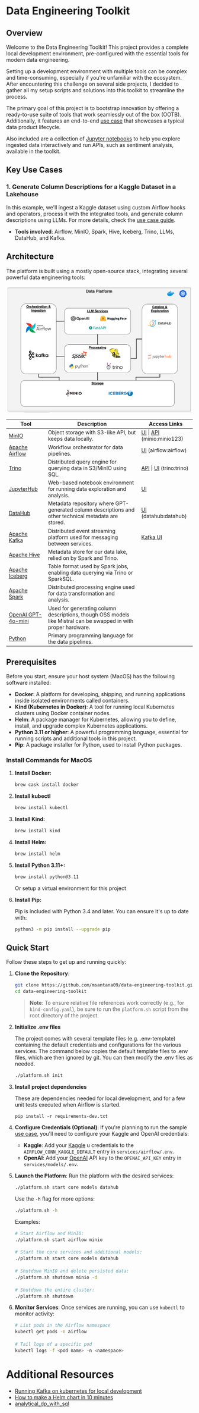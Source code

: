 # Data Engineering Toolkit 

## Overview

Welcome to the Data Engineering Toolkit! This project provides a complete local development environment, pre-configured with the essential tools for modern data engineering.

Setting up a development environment with multiple tools can be complex and time-consuming, especially if you're unfamiliar with the ecosystem. After encountering this challenge on several side projects, I decided to gather all my setup scripts and solutions into this toolkit to streamline the process.

The primary goal of this project is to bootstrap innovation by offering a ready-to-use suite of tools that work seamlessly out of the box (OOTB). Additionally, it features an end-to-end [use case](/UseCase.md) that showcases a typical data product lifecycle.

Also included are a collection of [Jupyter notebooks](/services/jupyter/notebooks/airbnb/) to help you explore ingested data interactively and run APIs, such as sentiment analysis, available in the toolkit.

## Key Use Cases

### 1. Generate Column Descriptions for a Kaggle Dataset in a Lakehouse
In this example, we'll ingest a Kaggle dataset using custom Airflow hooks and operators, process it with the integrated tools, and generate column descriptions using LLMs. For more details, check the [use case guide](/UseCase.md).
- **Tools involved**: Airflow, MinIO, Spark, Hive, Iceberg, Trino, LLMs, DataHub, and Kafka.



## Architecture

The platform is built using a mostly open-source stack, integrating several powerful data engineering tools:

![Platform Overview](images/data_platform_overview.png)

| Tool | Description | Access Links |
| --- | --- | --- |
| [MinIO](https://min.io/) | Object storage with S3-like API, but keeps data locally. | [UI](http://localhost:9001/) \| [API](http://localhost:9000/) (minio:minio123) |
| [Apache Airflow](https://airflow.apache.org/) | Workflow orchestrator for data pipelines. | [UI](http://localhost:8081/) (airflow:airflow) |
| [Trino](https://trino.io/) | Distributed query engine for querying data in S3/MinIO using SQL. | [API](http://localhost:8082/) \| [UI](http://localhost:8082/ui/) (trino:trino) |
| [JupyterHub](https://jupyter.org/hub) | Web-based notebook environment for running data exploration and analysis. | [UI](http://localhost:8083/) |
| [DataHub](https://datahubproject.io/) | Metadata repository where GPT-generated column descriptions and other technical metadata are stored. | [UI](http://localhost:8084/) (datahub:datahub) |
| [Apache Kafka](https://kafka.apache.org/) | Distributed event streaming platform used for messaging between services. | [Kafka UI](http://localhost:9090/) |
| [Apache Hive](https://cwiki.apache.org/confluence/display/hive/design) | Metadata store for our data lake, relied on by Spark and Trino. | |
| [Apache Iceberg](https://iceberg.apache.org/) | Table format used by Spark jobs, enabling data querying via Trino or SparkSQL. | |
| [Apache Spark](https://spark.apache.org/) | Distributed processing engine used for data transformation and analysis. | |
| [OpenAI GPT-4o-mini](https://openai.com/) | Used for generating column descriptions, though OSS models like Mistral can be swapped in with proper hardware. | |
| [Python](https://www.python.org/) | Primary programming language for the data pipelines. | |

## Prerequisites

Before you start, ensure your host system (MacOS) has the following software installed:

- **Docker**: A platform for developing, shipping, and running applications inside isolated environments called containers.
- **Kind (Kubernetes in Docker)**: A tool for running local Kubernetes clusters using Docker container nodes.
- **Helm**: A package manager for Kubernetes, allowing you to define, install, and upgrade complex Kubernetes applications.
- **Python 3.11 or higher**: A powerful programming language, essential for running scripts and additional tools in this project.
- **Pip**: A package installer for Python, used to install Python packages.

### Install Commands for MacOS

1. **Install Docker:**

   ```bash
   brew cask install docker
   ```
2. **Install kubectl**
   ```bash
   brew install kubectl
   ```
2. **Install Kind:**

   ```bash
   brew install kind
   ```

3. **Install Helm:**

   ```bash
   brew install helm
   ```

4. **Install Python 3.11+:**

   ```bash
   brew install python@3.11
   ```

   Or setup a virtual environment for this project

5. **Install Pip:**

   Pip is included with Python 3.4 and later. You can ensure it's up to date with:

   ```bash
   python3 -m pip install --upgrade pip
   ```

## Quick Start

Follow these steps to get up and running quickly:

1. **Clone the Repository**:
   ```bash
   git clone https://github.com/msantana09/data-engineering-toolkit.git
   cd data-engineering-toolkit
   ```

   > **Note**: To ensure relative file references work correctly (e.g., for `kind-config.yaml`), be sure to run the `platform.sh` script from the root directory of the project.


2. **Initialize .env files**

   The project comes with several template files (e.g. .env-template) containing the default credentials and configurations for the various services.  The command below copies the default template files to .env files, which are then ignored by git. You can then modify the .env files as needed.

   ````bash
   ./platform.sh init
   ````
3. **Install project dependencies**

   These are dependencies needed for local development, and for a few unit tests executed when Airflow is started.
   ```
   pip install -r requirements-dev.txt
   ```

4. **Configure Credentials (Optional)**:
   If you're planning to run the sample [use case](/UseCase.md), you'll need to configure your Kaggle and OpenAI credentials:
   - **Kaggle**: Add your [Kaggle](https://www.kaggle.com/) u credentials to the `AIRFLOW_CONN_KAGGLE_DEFAULT` entry in `services/airflow/.env`.
   - **OpenAI**: Add your [OpenAI](https://openai.com/) API key to the `OPENAI_API_KEY` entry in `services/models/.env`.

5. **Launch the Platform**:
   Run the platform with the desired services:
   ```bash
   ./platform.sh start core models datahub
   ```

   Use the `-h` flag for more options:
   ```bash
   ./platform.sh -h
   ```

   Examples:
   ```bash
   # Start Airflow and MinIO:
   ./platform.sh start airflow minio

   # Start the core services and additional models:
   ./platform.sh start core models datahub

   # Shutdown MinIO and delete persisted data:
   ./platform.sh shutdown minio -d

   # Shutdown the entire cluster:
   ./platform.sh shutdown
   ```
6. **Monitor Services**:
   Once services are running, you can use `kubectl` to monitor activity:
   ```bash
   # List pods in the Airflow namespace
   kubectl get pods -n airflow

   # Tail logs of a specific pod
   kubectl logs -f <pod name> -n <namespace>
   ```
# Additional Resources
- [Running Kafka on kubernetes for local development](https://dev.to/thegroo/running-kafka-on-kubernetes-for-local-development-2a54)
- [How to make a Helm chart in 10 minutes](https://opensource.com/article/20/5/helm-charts)
- [analytical_dp_with_sql](https://github.com/josephmachado/analytical_dp_with_sql/tree/main)